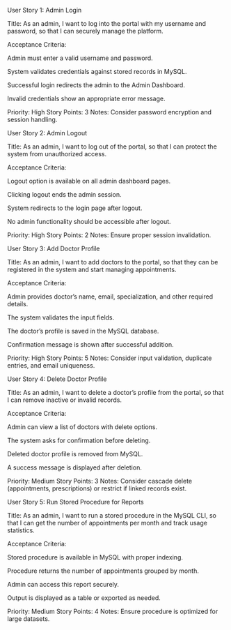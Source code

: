 User Story 1: Admin Login

Title: As an admin, I want to log into the portal with my username and password, so that I can securely manage the platform.

Acceptance Criteria:

Admin must enter a valid username and password.

System validates credentials against stored records in MySQL.

Successful login redirects the admin to the Admin Dashboard.

Invalid credentials show an appropriate error message.

Priority: High
Story Points: 3
Notes: Consider password encryption and session handling.

User Story 2: Admin Logout

Title: As an admin, I want to log out of the portal, so that I can protect the system from unauthorized access.

Acceptance Criteria:

Logout option is available on all admin dashboard pages.

Clicking logout ends the admin session.

System redirects to the login page after logout.

No admin functionality should be accessible after logout.

Priority: High
Story Points: 2
Notes: Ensure proper session invalidation.

User Story 3: Add Doctor Profile

Title: As an admin, I want to add doctors to the portal, so that they can be registered in the system and start managing appointments.

Acceptance Criteria:

Admin provides doctor’s name, email, specialization, and other required details.

The system validates the input fields.

The doctor’s profile is saved in the MySQL database.

Confirmation message is shown after successful addition.

Priority: High
Story Points: 5
Notes: Consider input validation, duplicate entries, and email uniqueness.

User Story 4: Delete Doctor Profile

Title: As an admin, I want to delete a doctor’s profile from the portal, so that I can remove inactive or invalid records.

Acceptance Criteria:

Admin can view a list of doctors with delete options.

The system asks for confirmation before deleting.

Deleted doctor profile is removed from MySQL.

A success message is displayed after deletion.

Priority: Medium
Story Points: 3
Notes: Consider cascade delete (appointments, prescriptions) or restrict if linked records exist.

User Story 5: Run Stored Procedure for Reports

Title: As an admin, I want to run a stored procedure in the MySQL CLI, so that I can get the number of appointments per month and track usage statistics.

Acceptance Criteria:

Stored procedure is available in MySQL with proper indexing.

Procedure returns the number of appointments grouped by month.

Admin can access this report securely.

Output is displayed as a table or exported as needed.

Priority: Medium
Story Points: 4
Notes: Ensure procedure is optimized for large datasets.
